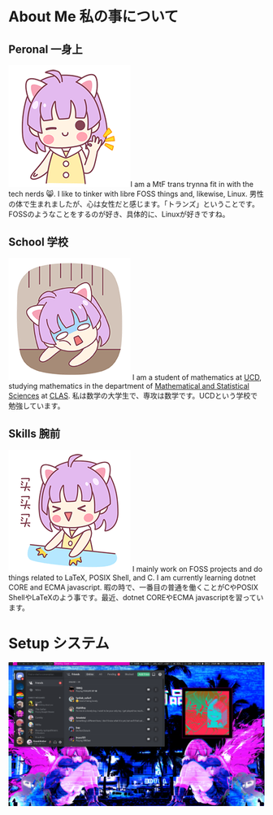 # About Me 私の事について
## Peronal 一身上
![ok](img/ok.gif)I am a MtF trans trynna fit in with the tech nerds 😸. I like to tinker with libre FOSS things and, likewise, Linux.
男性の体で生まれましたが、心は女性だと感じます。「トランズ」ということです。FOSSのようなことをするのが好き、具体的に、Linuxが好きですね。
## School 学校
![tired](img/tired.gif) I am a student of mathematics at [UCD](https://ucdenver.edu/), studying mathematics in the department of [Mathematical and Statistical Sciences](https://clas.ucdenver.edu/mathematical-and-statistical-sciences/) at [CLAS](https://clas.ucdenver.edu/).
私は数学の大学生で、専攻は数学です。UCDという学校で勉強しています。
## Skills 腕前
![pat](img/pat.gif) I mainly work on FOSS projects and do things related to LaTeX, POSIX Shell, and C. I am currently learning dotnet CORE and ECMA javascript. 暇の時で、一番目の普通を働くことがCやPOSIX ShellやLaTeXのよう事です。最近、dotnet COREやECMA javascriptを習っています。
# Setup システム
![setup](img/desktop.png)
